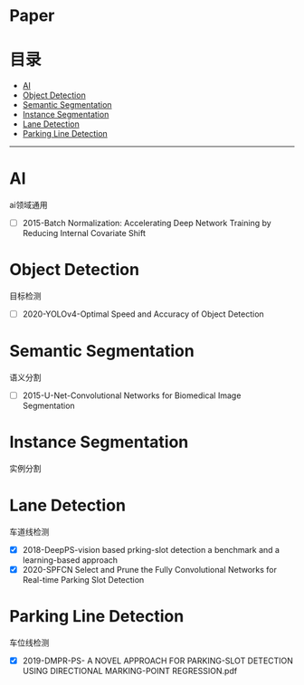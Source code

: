 # Paper


# 目录
- [AI](#ai)
- [Object Detection](#object-detection)
- [Semantic Segmentation](#semantic-segmentation)
- [Instance Segmentation](#instance-segmentation)
- [Lane Detection](#lane-detection)
- [Parking Line Detection](#parking-line-detection)

---
# AI
ai领域通用
- [ ] 2015-Batch Normalization: Accelerating Deep Network Training by Reducing Internal Covariate Shift

# Object Detection
目标检测
- [ ] 2020-YOLOv4-Optimal Speed and Accuracy of Object Detection

# Semantic Segmentation
语义分割
- [ ] 2015-U-Net-Convolutional Networks for Biomedical Image Segmentation
# Instance Segmentation
实例分割

# Lane Detection
车道线检测
- [x] 2018-DeepPS-vision based prking-slot detection a benchmark and a learning-based approach
- [x] 2020-SPFCN Select and Prune the Fully Convolutional Networks for Real-time Parking Slot Detection
# Parking Line Detection
车位线检测
- [x] 2019-DMPR-PS- A NOVEL APPROACH FOR PARKING-SLOT DETECTION USING DIRECTIONAL MARKING-POINT REGRESSION.pdf
